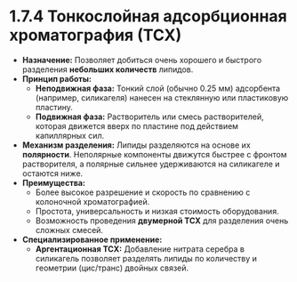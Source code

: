 # 1.7.4 Тонкослойная адсорбционная хроматография (ТСХ)

*   **Назначение:** Позволяет добиться очень хорошего и быстрого разделения **небольших количеств** липидов.
*   **Принцип работы:**
    *   **Неподвижная фаза:** Тонкий слой (обычно 0.25 мм) адсорбента (например, силикагеля) нанесен на стеклянную или пластиковую пластину.
    *   **Подвижная фаза:** Растворитель или смесь растворителей, которая движется вверх по пластине под действием капиллярных сил.
*   **Механизм разделения:** Липиды разделяются на основе их **полярности**. Неполярные компоненты движутся быстрее с фронтом растворителя, а полярные сильнее удерживаются на силикагеле и остаются ниже.
*   **Преимущества:**
    *   Более высокое разрешение и скорость по сравнению с колоночной хроматографией.
    *   Простота, универсальность и низкая стоимость оборудования.
    *   Возможность проведения **двумерной ТСХ** для разделения очень сложных смесей.
*   **Специализированное применение:**
    *   **Аргентационная ТСХ:** Добавление нитрата серебра в силикагель позволяет разделять липиды по количеству и геометрии (цис/транс) двойных связей.
